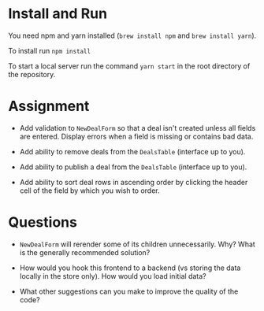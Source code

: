 # Install and Run

You need npm and yarn installed (`brew install npm` and `brew install yarn`).

To install run `npm install`

To start a local server run the command `yarn start` in the root directory of the repository.

# Assignment

* Add validation to `NewDealForm` so that a deal isn't created unless all fields are entered.  Display errors when a field is missing or contains bad data.

* Add ability to remove deals from the `DealsTable` (interface up to you).

* Add ability to publish a deal from the `DealsTable` (interface up to you).

* Add ability to sort deal rows in ascending order by clicking the header cell of the field by which you wish to order.

# Questions

* `NewDealForm` will rerender some of its children unnecessarily.  Why? 
What is the generally recommended solution?

* How would you hook this frontend to a backend (vs storing the data locally in the store only).  How would you load initial data?

* What other suggestions can you make to improve the quality of the code?


